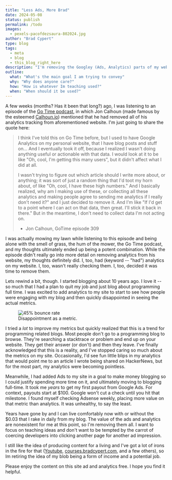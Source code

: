 ```yaml
---
title: "Less Ads, More Brad"
date: 2024-05-08
status: publish
permalink: /todo
images:
  - pexels-pacofdezsaura-802024.jpg
author: "Brad Cypert"
type: blog
tags:
  - meta
  - blog
  - this_blog_right_here
description: "I'm removing the Googley (Ads, Analytics) parts of my website. Here's why!"
outline:
  what: "What's the main goal I am trying to convey"
  why: "Why does anyone care?"
  how: "How is whatever Im teaching used?"
  when: "When should it be used?"
---
```


A few weeks (months? Has it been that long?) ago, I was listening to an episode of the [Go Time podcast](https://changelog.com/gotime), in which Jon Calhoun (made famous by the esteemed [Calhoun.io](https://www.calhoun.io/)) mentioned that he had removed all of his analytics tracking from aforementioned website. I'm just going to share the quote here:

> I think I've told this on Go Time before, but I used to have Google Analytics on my personal website, that I have blog posts and stuff on... And I eventually took it off, because I realized I wasn't doing anything useful or actionable with that data. I would look at it to be like "Oh, cool, I'm getting this many users", but it didn't affect what I did at all. 
> 
> I wasn't trying to figure out which article should I write more about, or anything; it was sort of just a random thing that I'd toot my horn about, of like "Oh, cool, I have these high numbers." And I basically realized, why am I making use of these, or collecting all these analytics and making people agree to sending me analytics if I really don't need it?" and I just decided to remove it. And I'm like "If I'd get to a point where I can act on that data, then great. I'll stick it back in there." But in the meantime, I don't need to collect data I'm not acting on.
> 
> - Jon Calhoun, GoTime episode 309

I was actually mowing my lawn while listening to this episode and being alone with the smell of grass, the hum of the mower, the Go Time podcast, and my thoughts ultimately ended up being a potent combination. While the episode didn't really go into more detail on removing analytics from his website, my thoughts definitely did. I, too, had (keyword -- "had") analytics on my website. I, too, wasn't really checking them. I, too, decided it was time to remove them.

Lets rewind a bit, though. I started blogging about 10 years ago. I love it -- so much that I had a plan to quit my job and just blog about programming full time. I was excited to add analytics to my site to start to see how people were engaging with my blog and then quickly disappointed in seeing the actual metrics.

<figure>
    <img src="/depression-as-a-metric.png"
         alt="45% bounce rate">
    <figcaption>Disappointment as a metric.</figcaption>
</figure>


I tried a _lot_ to improve my metrics but quickly realized that this is a trend for programming related blogs. Most people don't go to a programming blog to browse. They're searching a stacktrace or problem and end up on your website. They get their answer (or don't) and then they leave. I've finally acknowledged that this is a reality, and I've stopped caring so much about the metrics on my site. Occasionally, I'd see fun little blips in my analytics that would point me to an article I wrote being shared on HackerNews, but for the most part, my analytics were becoming pointless.

Meanwhile, I had added Ads to my site in a goal to make money blogging so I could justify spending more time on it, and ultimately moving to blogging full-time. It took me _years_ to get my first payout from Google Ads. For context, payouts start at $100. Google won't cut a check until you hit that milestone. I found myself checking Adsense weekly, placing more value on that metric than analytics. It was unhealthy, to say the least.

Years have gone by and I can live comfortably now with or without the $0.03 that I rake in daily from my blog. The value of the ads and analytics are nonexistent for me at this point, so I'm removing them all. I want to focus on teaching ideas and don't want to be tempted by the carrot of coercing developers into clicking another page for another ad impression.

I still like the idea of producing content for a living and I've got a lot of irons in the fire for that ([Youtube](https://www.youtube.com/bradcypert), [courses.bradcypert.com](https://courses.bradcypert.com), and a few others), so Im retiring the idea of my blob being a form of income and a potential job.

Please enjoy the content on this site ad and analytics free. I hope you find it helpful.